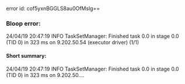 error id: cof5yxnBGGLS8au0OfMslg==
### Bloop error:

24/04/19 20:47:19 INFO TaskSetManager: Finished task 0.0 in stage 0.0 (TID 0) in 323 ms on 9.202.50.54 (executor driver) (1/1)
#### Short summary: 

24/04/19 20:47:19 INFO TaskSetManager: Finished task 0.0 in stage 0.0 (TID 0) in 323 ms on 9.202.50....